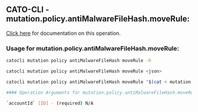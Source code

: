 
## CATO-CLI - mutation.policy.antiMalwareFileHash.moveRule:
[Click here](https://api.catonetworks.com/documentation/#mutation-mutation.policy.antiMalwareFileHash.moveRule) for documentation on this operation.

### Usage for mutation.policy.antiMalwareFileHash.moveRule:

```bash
catocli mutation policy antiMalwareFileHash moveRule -h

catocli mutation policy antiMalwareFileHash moveRule <json>

catocli mutation policy antiMalwareFileHash moveRule "$(cat < mutation.policy.antiMalwareFileHash.moveRule.json)"

#### Operation Arguments for mutation.policy.antiMalwareFileHash.moveRule ####

`accountId` [ID] - (required) N/A    
